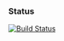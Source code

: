 

### Status
[![Build Status](https://travis-ci.org/mmonti/globers-mood-ng.svg)](https://travis-ci.org/mmonti/globers-mood-ng.svg)

